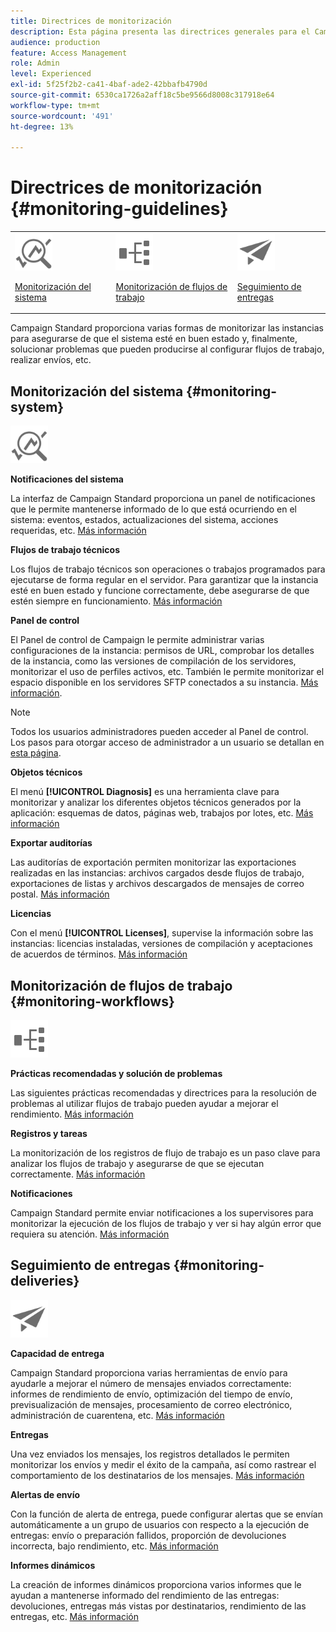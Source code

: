```yaml
---
title: Directrices de monitorización
description: Esta página presenta las directrices generales para el Campaign Standard de monitorización
audience: production
feature: Access Management
role: Admin
level: Experienced
exl-id: 5f25f2b2-ca41-4baf-ade2-42bbafb4790d
source-git-commit: 6530ca1726a2aff18c5be9566d8008c317918e64
workflow-type: tm+mt
source-wordcount: '491'
ht-degree: 13%

---
```


# Directrices de monitorización {#monitoring-guidelines}

<table>
<tr><td><img src="assets/do-not-localize/icon_system.svg" width="60px"><p><a href="#monitoring-system">Monitorización del sistema</a></p></td>
<td><img src="assets/do-not-localize/icon_workflows.svg" width="60px"><p><a href="#moniroting-workflows">Monitorización de flujos de trabajo</a></p></td>
<td><img src="assets/do-not-localize/icon_send.svg" width="60px"><p><a href="#monitoring-deliveries">Seguimiento de entregas</a></p></td></tr>
</table>

Campaign Standard proporciona varias formas de monitorizar las instancias para asegurarse de que el sistema esté en buen estado y, finalmente, solucionar problemas que pueden producirse al configurar flujos de trabajo, realizar envíos, etc.

## Monitorización del sistema {#monitoring-system}

<img src="assets/do-not-localize/icon_system.svg" width="60px">

**Notificaciones del sistema**

La interfaz de Campaign Standard proporciona un panel de notificaciones que le permite mantenerse informado de lo que está ocurriendo en el sistema: eventos, estados, actualizaciones del sistema, acciones requeridas, etc. [Más información](../../start/using/interface-description.md#top-bar)


**Flujos de trabajo técnicos**

Los flujos de trabajo técnicos son operaciones o trabajos programados para ejecutarse de forma regular en el servidor. Para garantizar que la instancia esté en buen estado y funcione correctamente, debe asegurarse de que estén siempre en funcionamiento. [Más información](../../administration/using/technical-workflows.md)

**Panel de control**

El Panel de control de Campaign le permite administrar varias configuraciones de la instancia: permisos de URL, comprobar los detalles de la instancia, como las versiones de compilación de los servidores, monitorizar el uso de perfiles activos, etc. También le permite monitorizar el espacio disponible en los servidores SFTP conectados a su instancia. [Más información](https://experienceleague.adobe.com/docs/control-panel/using/control-panel-home.html?lang=es).

>[!NOTE]
>
>Todos los usuarios administradores pueden acceder al Panel de control. Los pasos para otorgar acceso de administrador a un usuario se detallan en [esta página](https://experienceleague.adobe.com/docs/control-panel/using/discover-control-panel/managing-permissions.html?lang=es#discover-control-panel).

**Objetos técnicos**

El menú **[!UICONTROL Diagnosis]** es una herramienta clave para monitorizar y analizar los diferentes objetos técnicos generados por la aplicación: esquemas de datos, páginas web, trabajos por lotes, etc. [Más información](../../developing/using/monitoring-data-model-changes.md)

**Exportar auditorías**

Las auditorías de exportación permiten monitorizar las exportaciones realizadas en las instancias: archivos cargados desde flujos de trabajo, exportaciones de listas y archivos descargados de mensajes de correo postal.
[Más información](../../administration/using/auditing-export-logs.md)

**Licencias**

Con el menú **[!UICONTROL Licenses]**, supervise la información sobre las instancias: licencias instaladas, versiones de compilación y aceptaciones de acuerdos de términos.
[Más información](../../administration/using/licenses.md)

## Monitorización de flujos de trabajo {#monitoring-workflows}

<img src="assets/do-not-localize/icon_workflows.svg" width="60px">

**Prácticas recomendadas y solución de problemas**

Las siguientes prácticas recomendadas y directrices para la resolución de problemas al utilizar flujos de trabajo pueden ayudar a mejorar el rendimiento.
[Más información](../../automating/using/best-practices-workflows.md)

**Registros y tareas**

La monitorización de los registros de flujo de trabajo es un paso clave para analizar los flujos de trabajo y asegurarse de que se ejecutan correctamente.
[Más información](../../automating/using/monitoring-workflow-execution.md#workflow-log-and-tasks)

**Notificaciones**

Campaign Standard permite enviar notificaciones a los supervisores para monitorizar la ejecución de los flujos de trabajo y ver si hay algún error que requiera su atención.
[Más información](../../automating/using/monitoring-workflow-execution.md#error-management)

## Seguimiento de entregas {#monitoring-deliveries}

<img src="assets/do-not-localize/icon_send.svg" width="60px">

**Capacidad de entrega**

Campaign Standard proporciona varias herramientas de envío para ayudarle a mejorar el número de mensajes enviados correctamente: informes de rendimiento de envío, optimización del tiempo de envío, previsualización de mensajes, procesamiento de correo electrónico, administración de cuarentena, etc.
[Más información](../../sending/using/about-deliverability.md)

**Entregas**

Una vez enviados los mensajes, los registros detallados le permiten monitorizar los envíos y medir el éxito de la campaña, así como rastrear el comportamiento de los destinatarios de los mensajes.
[Más información](../../sending/using/monitoring-a-delivery.md)

**Alertas de envío**

Con la función de alerta de entrega, puede configurar alertas que se envían automáticamente a un grupo de usuarios con respecto a la ejecución de entregas: envío o preparación fallidos, proporción de devoluciones incorrecta, bajo rendimiento, etc.
[Más información](../../sending/using/receiving-alerts-when-failures-happen.md)

**Informes dinámicos**

La creación de informes dinámicos proporciona varios informes que le ayudan a mantenerse informado del rendimiento de las entregas: devoluciones, entregas más vistas por destinatarios, rendimiento de las entregas, etc.
[Más información](../../reporting/using/about-dynamic-reports.md)

